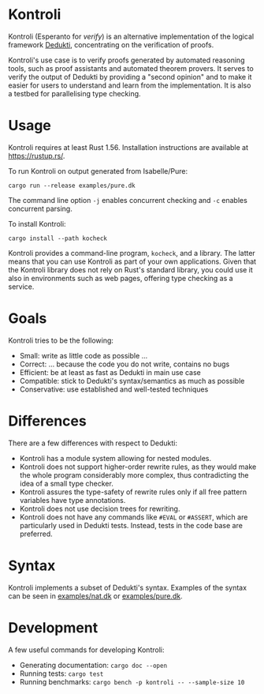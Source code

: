 # Kontroli

Kontroli (Esperanto for *verify*) is
an alternative implementation of the logical framework [Dedukti],
concentrating on the verification of proofs.

Kontroli's use case is to
verify proofs generated by automated reasoning tools,
such as proof assistants and automated theorem provers.
It serves to verify the output of Dedukti by providing a "second opinion" and
to make it easier for users to understand and learn from the implementation.
It is also a testbed for parallelising type checking.

# Usage

Kontroli requires at least Rust 1.56.
Installation instructions are available at <https://rustup.rs/>.

To run Kontroli on output generated from Isabelle/Pure:

    cargo run --release examples/pure.dk

The command line option
`-j` enables concurrent checking and
`-c` enables concurrent parsing.

To install Kontroli:

    cargo install --path kocheck

Kontroli provides a command-line program, `kocheck`, and a library.
The latter means that you can use Kontroli as part of your own applications.
Given that the Kontroli library does not rely on Rust's standard library,
you could use it also in environments such as web pages,
offering type checking as a service.

# Goals

Kontroli tries to be the following:

* Small: write as little code as possible ...
* Correct: ... because the code you do not write, contains no bugs
* Efficient: be at least as fast as Dedukti in main use case
* Compatible: stick to Dedukti's syntax/semantics as much as possible
* Conservative: use established and well-tested techniques

# Differences

There are a few differences with respect to Dedukti:

* Kontroli has a module system allowing for nested modules.
* Kontroli does not support higher-order rewrite rules,
  as they would make the whole program considerably more complex,
  thus contradicting the idea of a small type checker.
* Kontroli assures the type-safety of rewrite rules only if
  all free pattern variables have type annotations.
* Kontroli does not use decision trees for rewriting.
* Kontroli does not have any commands like `#EVAL` or `#ASSERT`,
  which are particularly used in Dedukti tests.
  Instead, tests in the code base are preferred.

# Syntax

Kontroli implements a subset of Dedukti's syntax.
Examples of the syntax can be seen in
[examples/nat.dk](examples/nat.dk) or
[examples/pure.dk](examples/pure.dk).

# Development

A few useful commands for developing Kontroli:

* Generating documentation: `cargo doc --open`
* Running tests: `cargo test`
* Running benchmarks: `cargo bench -p kontroli -- --sample-size 10`


[Dedukti]: https://deducteam.github.io/
